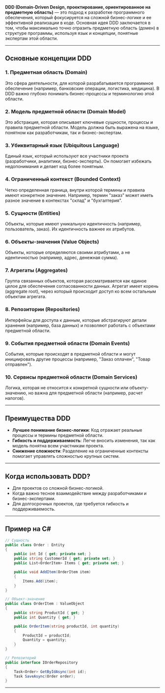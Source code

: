 **DDD (Domain-Driven Design, проектирование, ориентированное на предметную область)** — это подход к разработке программного обеспечения, который фокусируется на сложной бизнес-логике и ее эффективной реализации в коде. Основная идея DDD заключается в том, чтобы максимально точно отразить предметную область (домен) в структуре программы, используя язык и концепции, понятные экспертам этой области.

---

## **Основные концепции DDD**

### 1. **Предметная область (Domain)**
Это сфера деятельности, для которой разрабатывается программное обеспечение (например, банковские операции, логистика, медицина). В DDD важно глубоко понимать бизнес-процессы и терминологию этой области.

### 2. **Модель предметной области (Domain Model)**
Это абстракция, которая описывает ключевые сущности, процессы и правила предметной области. Модель должна быть выражена на языке, понятном как разработчикам, так и бизнес-экспертам.

### 3. **Убиквитарный язык (Ubiquitous Language)**
Единый язык, который используют все участники проекта (разработчики, аналитики, бизнес-эксперты). Он помогает избежать недопонимания и делает код более понятным.

### 4. **Ограниченный контекст (Bounded Context)**
Четко определенная граница, внутри которой термины и правила имеют конкретное значение. Например, термин "заказ" может иметь разное значение в контекстах "склад" и "бухгалтерия".

### 5. **Сущности (Entities)**
Объекты, которые имеют уникальную идентичность (например, пользователь, заказ). Их идентичность важнее их атрибутов.

### 6. **Объекты-значения (Value Objects)**
Объекты, которые определяются своими атрибутами, а не идентичностью (например, адрес, денежная сумма).

### 7. **Агрегаты (Aggregates)**
Группа связанных объектов, которая рассматривается как единое целое для обеспечения согласованности данных. Агрегат имеет корень (aggregate root), через который происходит доступ ко всем остальным объектам агрегата.

### 8. **Репозитории (Repositories)**
Интерфейсы для доступа к данным, которые абстрагируют детали хранения (например, база данных) и позволяют работать с объектами предметной области.

### 9. **События предметной области (Domain Events)**
События, которые происходят в предметной области и могут инициировать другие процессы (например, "Заказ оплачен", "Товар отправлен").

### 10. **Сервисы предметной области (Domain Services)**
Логика, которая не относится к конкретной сущности или объекту-значению, но важна для предметной области (например, расчет налогов).

---

## **Преимущества DDD**
- **Лучшее понимание бизнес-логики**: Код отражает реальные процессы и термины предметной области.
- **Гибкость и поддерживаемость**: Легче вносить изменения, так как модель понятна всем участникам проекта.
- **Снижение сложности**: Разделение на ограниченные контексты помогает управлять сложностью крупных систем.

---

## **Когда использовать DDD?**
- Для проектов со сложной бизнес-логикой.
- Когда важно тесное взаимодействие между разработчиками и бизнес-экспертами.
- Для долгосрочных проектов, где требуется гибкость и поддерживаемость.

---

## **Пример на C#**
```csharp
// Сущность
public class Order : Entity
{
    public int Id { get; private set; }
    public string CustomerId { get; private set; }
    public List<OrderItem> Items { get; private set; }

    public void AddItem(OrderItem item)
    {
        Items.Add(item);
    }
}

// Объект-значение
public class OrderItem : ValueObject
{
    public string ProductId { get; }
    public int Quantity { get; }

    public OrderItem(string productId, int quantity)
    {
        ProductId = productId;
        Quantity = quantity;
    }
}

// Репозиторий
public interface IOrderRepository
{
    Task<Order> GetByIdAsync(int id);
    Task SaveAsync(Order order);
}
```

---